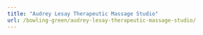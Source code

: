 ```yaml
---
title: "Audrey Lesay Therapeutic Massage Studio"
url: /bowling-green/audrey-lesay-therapeutic-massage-studio/
---
```

